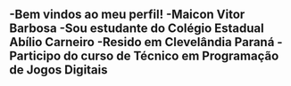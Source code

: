-Bem vindos ao meu perfil!
-Maicon Vitor Barbosa
-Sou estudante do Colégio Estadual Abílio Carneiro
-Resido em Clevelândia Paraná
-Participo do curso de Técnico em Programação de Jogos Digitais
-
